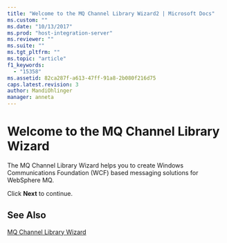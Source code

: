 ```yaml
---
title: "Welcome to the MQ Channel Library Wizard2 | Microsoft Docs"
ms.custom: ""
ms.date: "10/13/2017"
ms.prod: "host-integration-server"
ms.reviewer: ""
ms.suite: ""
ms.tgt_pltfrm: ""
ms.topic: "article"
f1_keywords: 
  - "15358"
ms.assetid: 82ca287f-a613-47ff-91a8-2b080f216d75
caps.latest.revision: 3
author: MandiOhlinger
manager: anneta
---
```

# Welcome to the MQ Channel Library Wizard
The MQ Channel Library Wizard helps you to create Windows Communications Foundation (WCF) based messaging solutions for WebSphere MQ.  
  
 Click **Next** to continue.  
  
## See Also  
 [MQ Channel Library Wizard](../core/mq-channel-library-wizard.md)